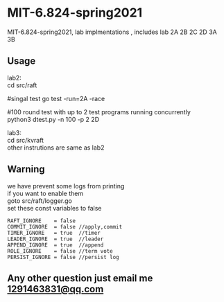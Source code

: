 # MIT-6.824-spring2021
MIT-6.824-spring2021, lab implmentations , includes lab 2A 2B 2C 2D 3A 3B

## Usage
lab2:  
cd src/raft  
  
#singal test 
go test -run=2A -race  
  
#100 round test with up to 2 test programs running concurrently  
python3 dtest.py -n 100 -p 2 2D  

lab3:  
cd src/kvraft  
other instrutions are same as lab2  

## Warning
we have prevent some logs from printing  
if you want to enable them  
goto src/raft/logger.go  
set these const variables to false  
```  
RAFT_IGNORE    = false
COMMIT_IGNORE  = false //apply,commit
TIMER_IGNORE   = true  //timer
LEADER_IGNORE  = true  //leader
APPEND_IGNORE  = true  //append
ROLE_IGNORE    = false //term vote
PERSIST_IGNORE = false //persist log
```  

## Any other question just email me 1291463831@qq.com



